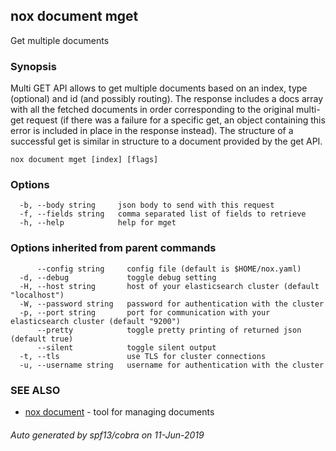 ## nox document mget

Get multiple documents

### Synopsis

Multi GET API allows to get multiple
documents based on an index, type (optional) and
id (and possibly routing). The response includes a docs
array with all the fetched documents in order corresponding to the original
multi-get request (if there was a failure for a specific get,
an object containing this error is included in place in the response instead).
The structure of a successful get is similar in structure to a document provided by the get API.

```
nox document mget [index] [flags]
```

### Options

```
  -b, --body string     json body to send with this request
  -f, --fields string   comma separated list of fields to retrieve
  -h, --help            help for mget
```

### Options inherited from parent commands

```
      --config string     config file (default is $HOME/nox.yaml)
  -d, --debug             toggle debug setting
  -H, --host string       host of your elasticsearch cluster (default "localhost")
  -W, --password string   password for authentication with the cluster
  -p, --port string       port for communication with your elasticsearch cluster (default "9200")
      --pretty            toggle pretty printing of returned json (default true)
      --silent            toggle silent output
  -t, --tls               use TLS for cluster connections
  -u, --username string   username for authentication with the cluster
```

### SEE ALSO

* [nox document](nox_document.md)	 - tool for managing documents

###### Auto generated by spf13/cobra on 11-Jun-2019
